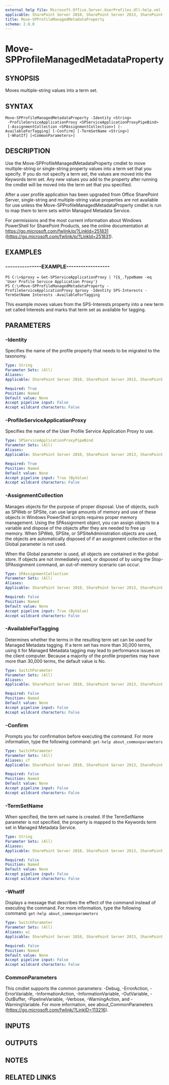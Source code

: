 ```yaml
---
external help file: Microsoft.Office.Server.UserProfiles.dll-help.xml
applicable: SharePoint Server 2010, SharePoint Server 2013, SharePoint Server 2016, SharePoint Server 2019
title: Move-SPProfileManagedMetadataProperty
schema: 2.0.0
---
```


# Move-SPProfileManagedMetadataProperty

## SYNOPSIS
Moves multiple-string values into a term set.

## SYNTAX

```
Move-SPProfileManagedMetadataProperty -Identity <String>
 -ProfileServiceApplicationProxy <SPServiceApplicationProxyPipeBind>
 [-AssignmentCollection <SPAssignmentCollection>] [-AvailableForTagging] [-Confirm] [-TermSetName <String>]
 [-WhatIf] [<CommonParameters>]
```

## DESCRIPTION
Use the Move-SPProfileManagedMetadataProperty cmdlet to move multiple-string or single-string property values into a term set that you specify.
If you do not specify a term set, the values are moved into the Keywords term set.
Any new values you add to the property after running the cmdlet will be moved into the term set that you specified.

After a user profile application has been upgraded from Office SharePoint Server, single-string and multiple-string value properties are not available for use unless the Move-SPProfileManagedMetadataProperty cmdlet is run to map them to term sets within Managed Metadata Service.

For permissions and the most current information about Windows PowerShell for SharePoint Products, see the online documentation at https://go.microsoft.com/fwlink/p/?LinkId=251831 (https://go.microsoft.com/fwlink/p/?LinkId=251831).

## EXAMPLES

### ---------------EXAMPLE------------------ 
```
PS C:\>$proxy = Get-SPServiceApplicationProxy | ?{$_.TypeName -eq 'User Profile Service Application Proxy'}
PS C:\>Move-SPProfileManagedMetadataProperty -ProfileServiceApplicationProxy $proxy -Identity SPS-Interests -TermSetName Interests -AvailableForTagging
```

This example moves values from the SPS-Interests property into a new term set called Interests and marks that term set as available for tagging.

## PARAMETERS

### -Identity
Specifies the name of the profile property that needs to be migrated to the taxonomy.

```yaml
Type: String
Parameter Sets: (All)
Aliases: 
Applicable: SharePoint Server 2010, SharePoint Server 2013, SharePoint Server 2016, SharePoint Server 2019

Required: True
Position: Named
Default value: None
Accept pipeline input: False
Accept wildcard characters: False
```

### -ProfileServiceApplicationProxy
Specifies the name of the User Profile Service Application Proxy to use.

```yaml
Type: SPServiceApplicationProxyPipeBind
Parameter Sets: (All)
Aliases: 
Applicable: SharePoint Server 2010, SharePoint Server 2013, SharePoint Server 2016, SharePoint Server 2019

Required: True
Position: Named
Default value: None
Accept pipeline input: True (ByValue)
Accept wildcard characters: False
```

### -AssignmentCollection
Manages objects for the purpose of proper disposal.
Use of objects, such as SPWeb or SPSite, can use large amounts of memory and use of these objects in Windows PowerShell scripts requires proper memory management.
Using the SPAssignment object, you can assign objects to a variable and dispose of the objects after they are needed to free up memory.
When SPWeb, SPSite, or SPSiteAdministration objects are used, the objects are automatically disposed of if an assignment collection or the Global parameter is not used.

When the Global parameter is used, all objects are contained in the global store.
If objects are not immediately used, or disposed of by using the Stop-SPAssignment command, an out-of-memory scenario can occur.

```yaml
Type: SPAssignmentCollection
Parameter Sets: (All)
Aliases: 
Applicable: SharePoint Server 2010, SharePoint Server 2013, SharePoint Server 2016, SharePoint Server 2019

Required: False
Position: Named
Default value: None
Accept pipeline input: True (ByValue)
Accept wildcard characters: False
```

### -AvailableForTagging
Determines whether the terms in the resulting term set can be used for Managed Metadata tagging.
If a term set has more than 30,000 terms, using it for Managed Metadata tagging may lead to performance issues on the client computer.
Because a majority of the profile properties may have more than 30,000 terms, the default value is No.

```yaml
Type: SwitchParameter
Parameter Sets: (All)
Aliases: 
Applicable: SharePoint Server 2010, SharePoint Server 2013, SharePoint Server 2016, SharePoint Server 2019

Required: False
Position: Named
Default value: None
Accept pipeline input: False
Accept wildcard characters: False
```

### -Confirm
Prompts you for confirmation before executing the command.
For more information, type the following command: `get-help about_commonparameters`

```yaml
Type: SwitchParameter
Parameter Sets: (All)
Aliases: cf
Applicable: SharePoint Server 2010, SharePoint Server 2013, SharePoint Server 2016, SharePoint Server 2019

Required: False
Position: Named
Default value: None
Accept pipeline input: False
Accept wildcard characters: False
```

### -TermSetName
When specified, the term set name is created.
If the TermSetName parameter is not specified, the property is mapped to the Keywords term set in Managed Metadata Service.

```yaml
Type: String
Parameter Sets: (All)
Aliases: 
Applicable: SharePoint Server 2010, SharePoint Server 2013, SharePoint Server 2016, SharePoint Server 2019

Required: False
Position: Named
Default value: None
Accept pipeline input: False
Accept wildcard characters: False
```

### -WhatIf
Displays a message that describes the effect of the command instead of executing the command.
For more information, type the following command: `get-help about_commonparameters`

```yaml
Type: SwitchParameter
Parameter Sets: (All)
Aliases: wi
Applicable: SharePoint Server 2010, SharePoint Server 2013, SharePoint Server 2016, SharePoint Server 2019

Required: False
Position: Named
Default value: None
Accept pipeline input: False
Accept wildcard characters: False
```

### CommonParameters
This cmdlet supports the common parameters: -Debug, -ErrorAction, -ErrorVariable, -InformationAction, -InformationVariable, -OutVariable, -OutBuffer, -PipelineVariable, -Verbose, -WarningAction, and -WarningVariable. For more information, see about_CommonParameters (https://go.microsoft.com/fwlink/?LinkID=113216).

## INPUTS

## OUTPUTS

## NOTES

## RELATED LINKS


